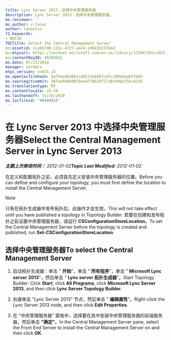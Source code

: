 ```yaml
---
title: Lync Server 2013：选择中央管理服务器
description: Lync Server 2013：选择中央管理服务器。
ms.reviewer: ''
ms.author: v-lanac
author: lanachin
f1.keywords:
- NOCSH
TOCTitle: Select the Central Management Server
ms:assetid: 1ca6b7d0-125c-4727-aac4-2d683d23394d
ms:mtpsurl: https://technet.microsoft.com/en-us/library/JJ204726(v=OCS.15)
ms:contentKeyID: 48183561
ms.date: 07/23/2014
manager: serdars
mtps_version: v=OCS.15
ms.openlocfilehash: 9a754a9b46b1cd8213a6987c4fc200edaa01fb6d
ms.sourcegitcommit: 36fee89bb887bea4f18b19f17a8c69daf5bc423d
ms.translationtype: MT
ms.contentlocale: zh-CN
ms.lasthandoff: 11/26/2020
ms.locfileid: "49444915"
---
```

# <a name="select-the-central-management-server-in-lync-server-2013"></a><span data-ttu-id="f3fbc-103">在 Lync Server 2013 中选择中央管理服务器</span><span class="sxs-lookup"><span data-stu-id="f3fbc-103">Select the Central Management Server in Lync Server 2013</span></span>

<div data-xmlns="http://www.w3.org/1999/xhtml">

<div class="topic" data-xmlns="http://www.w3.org/1999/xhtml" data-msxsl="urn:schemas-microsoft-com:xslt" data-cs="https://msdn.microsoft.com/">

<div data-asp="https://msdn2.microsoft.com/asp">



</div>

<div id="mainSection">

<div id="mainBody"><span data-ttu-id="f3fbc-104">

<span> </span></span><span class="sxs-lookup"><span data-stu-id="f3fbc-104">

<span> </span></span></span>

<span data-ttu-id="f3fbc-105">_**主题上次修改时间：** 2012-01-02_</span><span class="sxs-lookup"><span data-stu-id="f3fbc-105">_**Topic Last Modified:** 2012-01-02_</span></span>

<span data-ttu-id="f3fbc-106">在定义和配置拓扑之前，必须首先定义安装中央管理服务器的位置。</span><span class="sxs-lookup"><span data-stu-id="f3fbc-106">Before you can define and configure your topology, you must first define the location to install the Central Management Server.</span></span>

<div>


> [!NOTE]  
> <span data-ttu-id="f3fbc-107">只有在拓扑生成器中发布拓扑后，此操作才会生效。</span><span class="sxs-lookup"><span data-stu-id="f3fbc-107">This will not take effect until you have published a topology in Topology Builder.</span></span> <span data-ttu-id="f3fbc-108">若要在创建和发布拓扑之前设置中央管理服务器，请运行 <STRONG>CSConfigurationStoreLocation</STRONG>。</span><span class="sxs-lookup"><span data-stu-id="f3fbc-108">To set the Central Management Server before the topology is created and published, run <STRONG>Set-CSConfigurationStoreLocation</STRONG>.</span></span>



</div>

<div>

## <a name="to-select-the-central-management-server"></a><span data-ttu-id="f3fbc-109">选择中央管理服务器</span><span class="sxs-lookup"><span data-stu-id="f3fbc-109">To select the Central Management Server</span></span>

1.  <span data-ttu-id="f3fbc-110">启动拓扑生成器：单击 " **开始**"，单击 " **所有程序**"，单击 " **Microsoft Lync server 2013**"，然后单击 " **Lync server 拓扑生成器**"。</span><span class="sxs-lookup"><span data-stu-id="f3fbc-110">Start Topology Builder: Click **Start**, click **All Programs**, click **Microsoft Lync Server 2013**, and then click **Lync Server Topology Builder**.</span></span>

2.  <span data-ttu-id="f3fbc-111">右键单击 "Lync Server 2013" 节点，然后单击 " **编辑属性**"。</span><span class="sxs-lookup"><span data-stu-id="f3fbc-111">Right-click the Lync Server 2013 node, and then click **Edit Properties**.</span></span>

3.  <span data-ttu-id="f3fbc-112">在 "中央管理服务器" 窗格中，选择要在其中安装中央管理服务器的前端服务器，然后单击 **"确定"**。</span><span class="sxs-lookup"><span data-stu-id="f3fbc-112">In the Central Management Server pane, select the Front End Server to install the Central Management Server on and then click **OK**.</span></span>

<span data-ttu-id="f3fbc-113"></div>

</div>

<span> </span>

</div>

</div>

</span><span class="sxs-lookup"><span data-stu-id="f3fbc-113"></div>

</div>

<span> </span>

</div>

</div>

</span></span></div>

